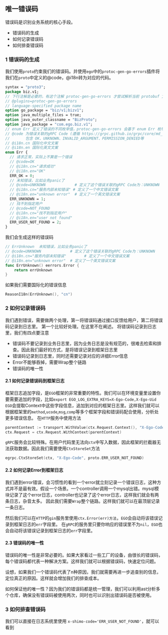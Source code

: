 ## 唯一错误码

错误码是识别业务系统的核心手段。
* 错误码的生成
* 如何记录错误码
* 如何排查错误码

### 1 错误码的生成
我们使用`proto`约束我们的错误码。并使用`ego`中的`protoc-gen-go-errors`插件将我们在`proto`中定义的@code，@i18n转为对应的代码。

```proto
syntax = "proto3";
package biz.v1;
// 下行注解是必要的，有这个注解 protoc-gen-go-errors 才尝试解析当前 protobuf 文件中的 enum，并基于 enum 生成错误桩代码
// @plugins=protoc-gen-go-errors
// language-specified package name
option go_package = "biz/v1;bizv1";
option java_multiple_files = true;
option java_outer_classname = "BizProto";
option java_package = "com.ego.biz.v1";
// enum Err 定义了错误的不同枚举值，protoc-gen-go-errors 会基于 enum Err 枚举值生成错误桩代码
// @code 为错误关联的gRPC Code (遵循 https://grpc.github.io/grpc/core/md_doc_statuscodes.html 定义，需要全大写)，
//       包含 OK、UNKNOWN、INVALID_ARGUMENT、PERMISSION_DENIED等
// @i18n.cn 国际化中文文案
// @i18n.en 国际化英文文案
enum Err {
  // 请求正常，实际上不算是一个错误
  // @code=OK
  // @i18n.cn="请求成功"
  // @i18n.en="OK"
  ERR_OK = 0;
  // 未知错误，比如业务panic了
  // @code=UNKNOWN             # 定义了这个错误关联的gRPC Code为：UNKNOWN
  // @i18n.cn="服务内部未知错误" # 定义了一个中文错误文案
  // @i18n.en="unknown error"  # 定义了一个英文错误文案
  ERR_UNKNOWN = 1;
  // 找不到指定用户
  // @code=NOT_FOUND
  // @i18n.cn="找不到指定用户"
  // @i18n.en="user not found"
  ERR_USER_NOT_FOUND = 2;
}
```
我们会生成这样的错误码
```go
// ErrUnknown  未知错误，比如业务panic了
// @code=UNKNOWN             # 定义了这个错误关联的gRPC Code为：UNKNOWN
// @i18n.cn="服务内部未知错误"        # 定义了一个中文错误文案
// @i18n.en="unknown error"  # 定义了一个英文错误文案
func ErrUnknown() eerrors.Error {
	return errUnknown
}
```

如果我们需要国际化的错误信息
```go
ReasonI18n(ErrUnknown(), "cn")
```

### 2 如何记录错误码
我们遇到错误，需要做两个处理，第一将错误码通过接口反馈给用户，第二将错误码记录到日志里。
第一个比较好处理。在这里不在阐述。
将错误码记录到日志里，我们有四点要注意
* 错误码不要记录到业务日志里，因为业务日志是没有规范的，很难去检索和排查。因此我们最好的方式，是将错误记录到框架日志里
* 错误码记录到日志里，同时还需要记录对应的详细Error信息
* Error不能够吞掉，需要Wrap整个链路
* 错误码的唯一性

#### 2.1 如何记录错误码到框架日志
框架日志追加字段，是`EGO`框架的非常重要的特性。我们可以在环境变量里设置你要需要追加的字段，比如`export EGO_LOG_EXTRA_KEYS=X-Ego-Code,X-Ego-Uid`
`EGO`会提取Context中这些字段信息，追加到对应的框架日志里。这样我们就可以根据框架里的`method`,`ucode`,`msg`,`comp`等多个框架字段和错误码配合使用，分析处更多错误信息。
在`HTTP`服务中使用方法
```go
parentContext := transport.WithValue(ctx.Request.Context(), "X-Ego-Code", proto.ERR_USER_NOT_FOUND)
ctx.Request = ctx.Request.WithContext(parentContext)
```

`gRPC`服务会比较特殊。在用户代码里无法向`ctx`中写入数据，因此框架的拦截器无法获取数据。因此我们需要使用`CtxStoreSet`方法
```go
egrpc.CtxStoreSet(ctx, "X-Ego-Code", proto.ERR_USER_NOT_FOUND)
```

#### 2.2 如何记录Error到框架日志
我们遇到error错误，会习惯性的看到一个error就立刻记录一个错误日志，这种方式并不是最有效。假设一个场景。一个controller调用一个mysql出错。mysql模块记录了这个error日志，controller也记录了这个error日志，这样我们就会有两条日志，杂音太多。
因此我们需要`Wrap`整个链路。这样我们就可以在最顶层记录一条日志。

然后我们可以在`HTTP`的`gin`服务里使用`ctx.Error(err)方法`，`EGO`会自动将该错误记录到框架日志的`err`字段里。
在`gRPC`的服务里只要你响应的错误里不为`nil`，`EGO`也会自动将该错误记录到框架日志的`err`字段里。

#### 2.3 错误码的唯一性
错误码的唯一性是非常必要的。如果大家看过一些工厂的设备，由很长的错误码，每个错误码都代表一种解决方案。这样我们就可以根据错误码，快速定位问题。

设想，如果我们一个错误码代表了n种原因，我们就需要再进一步追查别的信息，定位真正的原因。这样就会增加我们的排查成本。

如何保证他的唯一性？因为我们的错误码都是统一管理，我们可以利用ast分析多个仓库，确保没有错误码被使用两次，同时也可以识别出错误码是否被使用。

### 3 如何排查错误码
我们可以直接在日志系统里使用
`x-shimo-code='ERR_USER_NOT_FOUND'`，就可以看到


